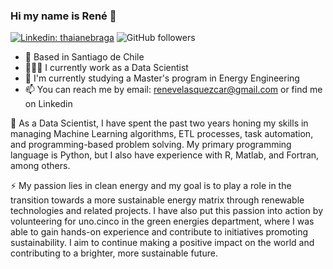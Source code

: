 ### Hi my name is René 👋

[![Linkedin: thaianebraga](https://img.shields.io/badge/-renevelasquezc-blue?style=flat-square&logo=Linkedin&logoColor=white&link=https://www.linkedin.com/in/renevelasquezc/)](https://www.linkedin.com/in/renevelasquezc/)
![GitHub followers](https://img.shields.io/github/followers/renevelasquezcarcamo?label=Follow&style=social)

- 🏡 Based in Santiago de Chile
- 👨🏻‍💻 I currently work as a Data Scientist
- 📓 I'm currently studying a Master's program in Energy Engineering
- 📫 You can reach me by email: renevelasquezcar@gmail.com or find me on Linkedin


🔭 As a Data Scientist, I have spent the past two years honing my skills in managing Machine Learning algorithms, ETL processes, task automation, and programming-based problem solving. My primary programming language is Python, but I also have experience with R, Matlab, and Fortran, among others.

⚡️ My passion lies in clean energy and my goal is to play a role in the transition towards a more sustainable energy matrix through renewable technologies and related projects. I have also put this passion into action by volunteering for uno.cinco in the green energies department, where I was able to gain hands-on experience and contribute to initiatives promoting sustainability. I aim to continue making a positive impact on the world and contributing to a brighter, more sustainable future.


<!--
**Renevelasquezcarcamo/Renevelasquezcarcamo** is a ✨ _special_ ✨ repository because its `README.md` (this file) appears on your GitHub profile.

Here are some ideas to get you started:

- 🔭 I’m currently working on ...
- 🌱 I’m currently learning ...
- 👯 I’m looking to collaborate on ...
- 🤔 I’m looking for help with ...
- 💬 Ask me about ...
- 📫 How to reach me: ...
- 😄 Pronouns: ...
- ⚡ Fun fact: ...
-->
